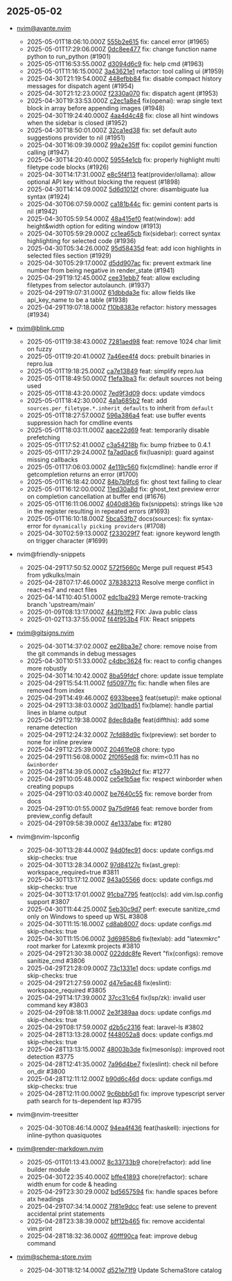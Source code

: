 ## 2025-05-02

* nvim@avante.nvim
  - 2025-05-01T18:06:10.000Z [555b2e615](https://github.com/yetone/avante.nvim/commit/555b2e615c47f1587b21a05c9cae6c48537146a7) fix: cancel error (#1965)
  - 2025-05-01T17:29:06.000Z [0dc8ee477](https://github.com/yetone/avante.nvim/commit/0dc8ee4771aa237c6c1415a1e4cb419d288d1ad8) fix: change function name python to run_python (#1901)
  - 2025-05-01T16:53:55.000Z [d3094d6c9](https://github.com/yetone/avante.nvim/commit/d3094d6c9fa0109cc41f46ec578bea1ebc92931c) fix: help cmd (#1963)
  - 2025-05-01T11:16:15.000Z [3a43621e1](https://github.com/yetone/avante.nvim/commit/3a43621e17bf782b8c725f44979ca320ffbe661e) refactor: tool calling ui (#1959)
  - 2025-04-30T21:19:54.000Z [448efbb84](https://github.com/yetone/avante.nvim/commit/448efbb8423c319e6d10e527dc0827c22b3748ff) fix: disable compact history messages for dispatch agent (#1954)
  - 2025-04-30T21:12:23.000Z [f2330a070](https://github.com/yetone/avante.nvim/commit/f2330a0701d1c88fec245fbeba25cd71c8ce865b) fix: dispatch agent (#1953)
  - 2025-04-30T19:33:53.000Z [c2ec1a8e4](https://github.com/yetone/avante.nvim/commit/c2ec1a8e4930b8d8255f3dde7f5cc5b393a4a714) fix(openai): wrap single text block in array before appending images (#1948)
  - 2025-04-30T19:24:40.000Z [4aa4d4c48](https://github.com/yetone/avante.nvim/commit/4aa4d4c48b5f64e98bc238483fc34ef19c69bd7a) fix: close all hint windows when the sidebar is closed (#1952)
  - 2025-04-30T18:50:01.000Z [32ca1ed38](https://github.com/yetone/avante.nvim/commit/32ca1ed38efb99491c1d8066f9d32bac094f6fb6) fix: set default auto suggestions provider to nil (#1951)
  - 2025-04-30T16:09:39.000Z [99a2e35ff](https://github.com/yetone/avante.nvim/commit/99a2e35ff33f27b6da4690b6db169f51af2257d7) fix: copilot gemini function calling (#1947)
  - 2025-04-30T14:20:40.000Z [59554e1cb](https://github.com/yetone/avante.nvim/commit/59554e1cb03ea212e1be014744facd0e78764b10) fix: properly highlight multi filetype code blocks (#1926)
  - 2025-04-30T14:17:31.000Z [e8c5f4f13](https://github.com/yetone/avante.nvim/commit/e8c5f4f13ebdfd8706f436415dcd3aa41349f9e0) feat(provider/ollama): allow optional API key without blocking the request (#1898)
  - 2025-04-30T14:14:09.000Z [5d6d1012f](https://github.com/yetone/avante.nvim/commit/5d6d1012f859a2cf7b530318e191702a61df290e) chore: disambiguate lua syntax (#1924)
  - 2025-04-30T06:07:59.000Z [ca181b44c](https://github.com/yetone/avante.nvim/commit/ca181b44c1974b96f65ac484989c8ed614fffa2f) fix: gemini content parts is nil (#1942)
  - 2025-04-30T05:59:54.000Z [48a415ef0](https://github.com/yetone/avante.nvim/commit/48a415ef01539093e422b8f6bacfc98e21924545) feat(window): add height&width option for editing window (#1913)
  - 2025-04-30T05:59:29.000Z [cc1ea65cb](https://github.com/yetone/avante.nvim/commit/cc1ea65cbc7261356a9bf221e68390bff33ed81b) fix(sidebar): correct syntax highlighting for selected code (#1936)
  - 2025-04-30T05:34:26.000Z [95d58435d](https://github.com/yetone/avante.nvim/commit/95d58435d313f8bf607fa3988fcc3f932ebbe1cb) feat: add icon highlights in selected files section (#1929)
  - 2025-04-30T05:29:17.000Z [d5dd907ac](https://github.com/yetone/avante.nvim/commit/d5dd907ac8447bc61d87baf7a9f4ec5fe6f7b5fd) fix: prevent extmark line number from being negative in render_state (#1941)
  - 2025-04-29T19:12:45.000Z [cee31ebb7](https://github.com/yetone/avante.nvim/commit/cee31ebb7f0498f526089b94aff0bb832417fc75) feat: allow excluding filetypes from selector autolaunch. (#1937)
  - 2025-04-29T19:07:31.000Z [61dbbda3e](https://github.com/yetone/avante.nvim/commit/61dbbda3e866b693c831997df60bd7b52d2a0edb) fix: allow fields like api_key_name to be a table (#1938)
  - 2025-04-29T19:07:18.000Z [f10b8383e](https://github.com/yetone/avante.nvim/commit/f10b8383e323f08551942fa66dbabae6c34f0350) refactor: history messages (#1934)

* nvim@blink.cmp
  - 2025-05-01T19:38:43.000Z [7281aed98](https://github.com/Saghen/blink.cmp/commit/7281aed98f89cf190a2894f3688701df625fa6a7) feat: remove 1024 char limit on fuzzy
  - 2025-05-01T19:20:41.000Z [7a46ee4f4](https://github.com/Saghen/blink.cmp/commit/7a46ee4f4809d203f67c9a895e88fd0a86d7f010) docs: prebuilt binaries in repro.lua
  - 2025-05-01T19:18:25.000Z [ca7e13849](https://github.com/Saghen/blink.cmp/commit/ca7e138495b51b6556bb3fd41346341134d26962) feat: simplify repro.lua
  - 2025-05-01T18:49:50.000Z [f1efa3ba3](https://github.com/Saghen/blink.cmp/commit/f1efa3ba3247542c6cd9928e27ba080583caf179) fix: default sources not being used
  - 2025-05-01T18:43:20.000Z [7ed9f3d09](https://github.com/Saghen/blink.cmp/commit/7ed9f3d099e1453422ad1c44761e0d1166f8e362) docs: update vimdocs
  - 2025-05-01T18:42:30.000Z [4a1a685b2](https://github.com/Saghen/blink.cmp/commit/4a1a685b2bdbb9603e75af265a89c1c11c011902) feat: add `sources.per_filetype.*.inherit_defaults` to inherit from `default`
  - 2025-05-01T18:27:57.000Z [596a386a4](https://github.com/Saghen/blink.cmp/commit/596a386a4af5f047e9c1ce2946a4af52b5a77c8c) feat: use buffer events suppression hach for cmdline events
  - 2025-05-01T18:03:11.000Z [aace22d69](https://github.com/Saghen/blink.cmp/commit/aace22d69cb9091f83b0534d1a6657dcc59736eb) feat: temporarily disable prefetching
  - 2025-05-01T17:52:41.000Z [c3a54218b](https://github.com/Saghen/blink.cmp/commit/c3a54218bc799bd497db4fb7132d60b14b31707a) fix: bump frizbee to 0.4.1
  - 2025-05-01T17:29:24.000Z [fa7ad0ac6](https://github.com/Saghen/blink.cmp/commit/fa7ad0ac6f2c5ce8b5c7730a384961a2c6e45375) fix(luasnip): guard against missing callbacks
  - 2025-05-01T17:06:03.000Z [4e119c560](https://github.com/Saghen/blink.cmp/commit/4e119c560110b362025ec8ec195dd8f5694ea745) fix(cmdline): handle error if getcompletion returns an error (#1700)
  - 2025-05-01T16:18:42.000Z [84b7b9fc6](https://github.com/Saghen/blink.cmp/commit/84b7b9fc6ce405df0b62d4259eb1607026dc09ad) fix: ghost text failing to clear
  - 2025-05-01T16:12:00.000Z [11ed30a8d](https://github.com/Saghen/blink.cmp/commit/11ed30a8db12c53428793de23e0fe5e0b27eb53f) fix: ghost_text preview error on completion cancellation at buffer end (#1676)
  - 2025-05-01T16:11:06.000Z [4040d836b](https://github.com/Saghen/blink.cmp/commit/4040d836b3826efa06ae778e9195b98b993cfe5b) fix(snippets): strings like `%20` in the register resulting in repeated errors (#1693)
  - 2025-05-01T16:10:18.000Z [5bca53fb7](https://github.com/Saghen/blink.cmp/commit/5bca53fb7c37f7e98197c69674bdeec4bb112e8e) docs(sources): fix syntax-error for `dynamically picking providers` (#1708)
  - 2025-04-30T02:59:13.000Z [f233029f7](https://github.com/Saghen/blink.cmp/commit/f233029f79312d1028cbf168a8eef3182bac5a4f) feat: ignore keyword length on trigger character (#1699)

* nvim@friendly-snippets
  - 2025-04-29T17:50:52.000Z [572f5660c](https://github.com/rafamadriz/friendly-snippets/commit/572f5660cf05f8cd8834e096d7b4c921ba18e175) Merge pull request #543 from ydkulks/main
  - 2025-04-28T07:17:46.000Z [378383213](https://github.com/rafamadriz/friendly-snippets/commit/3783832138d3e35532c63e3660744fc6583fd2ca) Resolve merge conflict in react-es7 and react files
  - 2025-04-14T10:40:51.000Z [edc1ba293](https://github.com/rafamadriz/friendly-snippets/commit/edc1ba29303ccf26c973862bea01d8f21ba68ed9) Merge remote-tracking branch 'upstream/main'
  - 2025-01-09T08:13:17.000Z [443fb1ff2](https://github.com/rafamadriz/friendly-snippets/commit/443fb1ff22c2f34a28d2a7a6c5e1a634cfa20c09) FIX: Java public class
  - 2025-01-02T13:37:55.000Z [f44f953b4](https://github.com/rafamadriz/friendly-snippets/commit/f44f953b4d93fa9515e6d990b1de3d929b5e8047) FIX: React snippets

* nvim@gitsigns.nvim
  - 2025-04-30T14:37:02.000Z [ee28ba3e7](https://github.com/lewis6991/gitsigns.nvim/commit/ee28ba3e70ecea811b8f6d7b51d81976e94b121c) chore: remove noise from the git commands in debug messages
  - 2025-04-30T10:51:33.000Z [c4dbc3624](https://github.com/lewis6991/gitsigns.nvim/commit/c4dbc3624999e9ddd9d1f5a6749f0a9346bfc2ed) fix: react to config changes more robustly
  - 2025-04-30T14:10:42.000Z [8ba59fdcf](https://github.com/lewis6991/gitsigns.nvim/commit/8ba59fdcfdfc854d21c19e47aead5d6c12a3b2c0) chore: update issue template
  - 2025-04-29T15:54:11.000Z [fd50977fc](https://github.com/lewis6991/gitsigns.nvim/commit/fd50977fce4d5240b910d2b816e71fb726cbbaf7) fix: handle when files are removed from index
  - 2025-04-29T14:49:46.000Z [6933beee3](https://github.com/lewis6991/gitsigns.nvim/commit/6933beee338960b980b71372e948b6af501445c0) feat(setup)!: make optional
  - 2025-04-29T13:38:03.000Z [3d01bad51](https://github.com/lewis6991/gitsigns.nvim/commit/3d01bad517a9cd8d6b1ac6871e16188375c2853b) fix(blame): handle partial lines in blame output
  - 2025-04-29T12:19:38.000Z [8dec8da8e](https://github.com/lewis6991/gitsigns.nvim/commit/8dec8da8ed8a4463cc6abcd3cc3801373600767d) feat(diffthis): add some rename detection
  - 2025-04-29T12:24:32.000Z [7cfd88d9c](https://github.com/lewis6991/gitsigns.nvim/commit/7cfd88d9c017283df14125640c9ce9c07f284519) fix(preview): set border to none for inline preview
  - 2025-04-29T12:25:39.000Z [20461fe08](https://github.com/lewis6991/gitsigns.nvim/commit/20461fe08c89764cf21151c7b6986ad3b60b7b9c) chore: typo
  - 2025-04-29T11:56:08.000Z [2f0f65ed8](https://github.com/lewis6991/gitsigns.nvim/commit/2f0f65ed8002f2e3123035913c27b87c2d14e9d2) fix: nvim<0.11 has no `&winborder`
  - 2025-04-28T14:39:05.000Z [c5a39b2cf](https://github.com/lewis6991/gitsigns.nvim/commit/c5a39b2cf7fa41a364fa82a6bb08f6c6091cc6b2) fix: #1277
  - 2025-04-29T10:05:48.000Z [ce5e1b5ae](https://github.com/lewis6991/gitsigns.nvim/commit/ce5e1b5ae3455316364ac1c96c2787d7925a2914) fix: respect winborder when creating popups
  - 2025-04-29T10:03:40.000Z [be7640c55](https://github.com/lewis6991/gitsigns.nvim/commit/be7640c55bf1306769f5cf3215d8cf52e80eba2c) fix: remove border from docs
  - 2025-04-29T10:01:55.000Z [9a75d9f46](https://github.com/lewis6991/gitsigns.nvim/commit/9a75d9f46cfa2128fabf64a625c7901564236f22) feat: remove border from preview_config default
  - 2025-04-29T09:58:39.000Z [4e1337abe](https://github.com/lewis6991/gitsigns.nvim/commit/4e1337abe78000c14317a2707f0fd713572a967d) fix: #1280

* nvim@nvim-lspconfig
  - 2025-04-30T13:28:44.000Z [94d0fec91](https://github.com/neovim/nvim-lspconfig/commit/94d0fec9135719e046903bbbbf8f39e3d3436d4e) docs: update configs.md skip-checks: true
  - 2025-04-30T13:28:34.000Z [97d84127c](https://github.com/neovim/nvim-lspconfig/commit/97d84127c7d70417085d40668ecde3a20d2e9118) fix(ast_grep): workspace_required=true #3811
  - 2025-04-30T13:17:12.000Z [943a05566](https://github.com/neovim/nvim-lspconfig/commit/943a0556638fb809d3f72f1f091454bd56b23021) docs: update configs.md skip-checks: true
  - 2025-04-30T13:17:01.000Z [91cba7795](https://github.com/neovim/nvim-lspconfig/commit/91cba77951e0644cfea5f7d3101f7e84179673ff) feat(ccls): add vim.lsp.config support #3807
  - 2025-04-30T11:44:25.000Z [5eb30c9d7](https://github.com/neovim/nvim-lspconfig/commit/5eb30c9d70f0bef087cacc1f93543c2cf02366b1) perf: execute sanitize_cmd only on Windows to speed up WSL #3808
  - 2025-04-30T11:15:16.000Z [cd8ab8007](https://github.com/neovim/nvim-lspconfig/commit/cd8ab8007d87cb80cf35ed5748bdb9fe543450f8) docs: update configs.md skip-checks: true
  - 2025-04-30T11:15:06.000Z [3d69858b6](https://github.com/neovim/nvim-lspconfig/commit/3d69858b600c51131600d03c236a2afb40a64cdd) fix(texlab): add "latexmkrc"  root marker for Latexmk projects #3810
  - 2025-04-29T21:30:38.000Z [022ddc8fe](https://github.com/neovim/nvim-lspconfig/commit/022ddc8fe9b822b6962ee658e91a584599604035) Revert "fix(configs): remove sanitize_cmd #3806
  - 2025-04-29T21:28:09.000Z [73c1331e1](https://github.com/neovim/nvim-lspconfig/commit/73c1331e107855376c8a7b703e433cde57845888) docs: update configs.md skip-checks: true
  - 2025-04-29T21:27:59.000Z [d47e5ac48](https://github.com/neovim/nvim-lspconfig/commit/d47e5ac487c4cc3962204bcb93bbf24f24b83405) fix(eslint): workspace_required #3805
  - 2025-04-29T14:17:39.000Z [37cc31c64](https://github.com/neovim/nvim-lspconfig/commit/37cc31c64d657feff6f752a1bf15f584d4734eca) fix(lsp/zk): invalid user command key #3803
  - 2025-04-29T08:18:11.000Z [2e3f389aa](https://github.com/neovim/nvim-lspconfig/commit/2e3f389aa06c7b7c29600ec2e67ee64c332077eb) docs: update configs.md skip-checks: true
  - 2025-04-29T08:17:59.000Z [d2b5c2316](https://github.com/neovim/nvim-lspconfig/commit/d2b5c23164ce829c5d437dee60a61b976fdc7f9d) feat: laravel-ls #3802
  - 2025-04-28T13:13:28.000Z [f448052a8](https://github.com/neovim/nvim-lspconfig/commit/f448052a80c0bd93f479bb644a5164b9a4e2a31d) docs: update configs.md skip-checks: true
  - 2025-04-28T13:13:15.000Z [48003b3de](https://github.com/neovim/nvim-lspconfig/commit/48003b3dec9305b9ae900c967c0c8b72bb14c5c9) fix(mesonlsp): improved root detection #3775
  - 2025-04-28T12:41:35.000Z [7a96d4be7](https://github.com/neovim/nvim-lspconfig/commit/7a96d4be7725785fe6a451563186dd86477cfdff) fix(eslint): check nil before on_dir #3800
  - 2025-04-28T12:11:12.000Z [b90d6c46d](https://github.com/neovim/nvim-lspconfig/commit/b90d6c46de91716c09d3a043a42948e2c2428a78) docs: update configs.md skip-checks: true
  - 2025-04-28T12:11:00.000Z [9c6bbb5d1](https://github.com/neovim/nvim-lspconfig/commit/9c6bbb5d1125491c7c7547e15188ae3e42647143) fix: improve typescript server path search for ts-dependent lsp #3795

* nvim@nvim-treesitter
  - 2025-04-30T08:46:14.000Z [94ea4f436](https://github.com/nvim-treesitter/nvim-treesitter/commit/94ea4f436d2b59c80f02e293466c374584f03b8c) feat(haskell): injections for inline-python quasiquotes

* nvim@render-markdown.nvim
  - 2025-05-01T01:13:43.000Z [8c33733b9](https://github.com/MeanderingProgrammer/render-markdown.nvim/commit/8c33733b9af902250731539b2fe3920c76993765) chore(refactor): add line builder module
  - 2025-04-30T22:35:40.000Z [bffe41893](https://github.com/MeanderingProgrammer/render-markdown.nvim/commit/bffe41893d5c4ca9b166f983fa6595d101d81bc6) chore(refactor): schare width enum for code & heading
  - 2025-04-29T23:30:29.000Z [bd5657594](https://github.com/MeanderingProgrammer/render-markdown.nvim/commit/bd5657594bf1a96b04f900c87e8d74226a54d832) fix: handle spaces before atx headings
  - 2025-04-29T07:34:14.000Z [7f81e9dcc](https://github.com/MeanderingProgrammer/render-markdown.nvim/commit/7f81e9dcc15504c044f20df39d28a590cd5c6ca5) feat: use selene to prevent accidental print statements
  - 2025-04-28T23:38:39.000Z [bff12b465](https://github.com/MeanderingProgrammer/render-markdown.nvim/commit/bff12b4655d1537cf0f10859fcd63ef2cec65010) fix: remove accidental vim.print
  - 2025-04-28T18:32:36.000Z [40fff90ca](https://github.com/MeanderingProgrammer/render-markdown.nvim/commit/40fff90caccb4a1c902681f0440806ee9ae95d0b) feat: improve debug command

* nvim@schema-store.nvim
  - 2025-04-30T18:12:14.000Z [d521e71f9](https://github.com/b0o/SchemaStore.nvim/commit/d521e71f9d5ac1c29a7653528d4e5c66ffe229c5) Update SchemaStore catalog